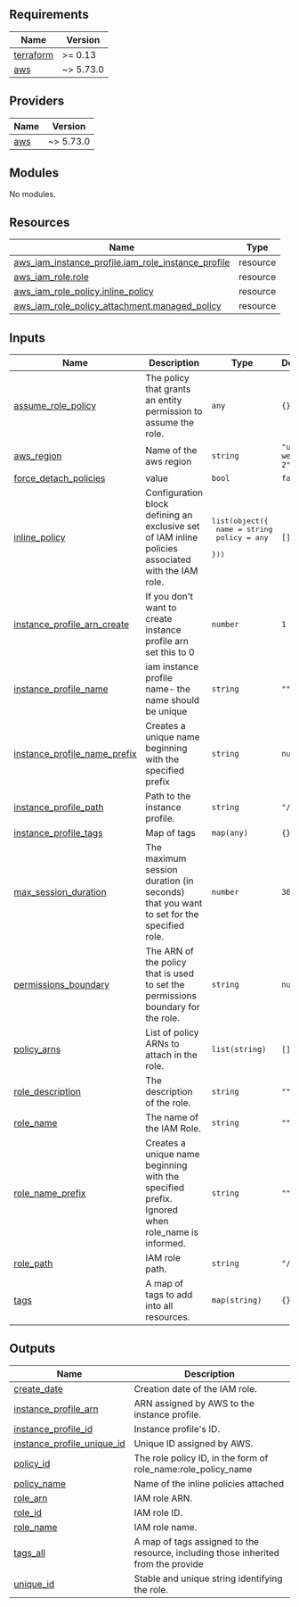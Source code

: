<!-- BEGIN_TF_DOCS -->
## Requirements

| Name | Version |
|------|---------|
| <a name="requirement_terraform"></a> [terraform](#requirement\_terraform) | >= 0.13 |
| <a name="requirement_aws"></a> [aws](#requirement\_aws) | ~> 5.73.0 |

## Providers

| Name | Version |
|------|---------|
| <a name="provider_aws"></a> [aws](#provider\_aws) | ~> 5.73.0 |

## Modules

No modules.

## Resources

| Name | Type |
|------|------|
| [aws_iam_instance_profile.iam_role_instance_profile](https://registry.terraform.io/providers/hashicorp/aws/latest/docs/resources/iam_instance_profile) | resource |
| [aws_iam_role.role](https://registry.terraform.io/providers/hashicorp/aws/latest/docs/resources/iam_role) | resource |
| [aws_iam_role_policy.inline_policy](https://registry.terraform.io/providers/hashicorp/aws/latest/docs/resources/iam_role_policy) | resource |
| [aws_iam_role_policy_attachment.managed_policy](https://registry.terraform.io/providers/hashicorp/aws/latest/docs/resources/iam_role_policy_attachment) | resource |

## Inputs

| Name | Description | Type | Default | Required |
|------|-------------|------|---------|:--------:|
| <a name="input_assume_role_policy"></a> [assume\_role\_policy](#input\_assume\_role\_policy) | The policy that grants an entity permission to assume the role. | `any` | `{}` | no |
| <a name="input_aws_region"></a> [aws\_region](#input\_aws\_region) | Name of the aws region | `string` | `"us-west-2"` | no |
| <a name="input_force_detach_policies"></a> [force\_detach\_policies](#input\_force\_detach\_policies) | value | `bool` | `false` | no |
| <a name="input_inline_policy"></a> [inline\_policy](#input\_inline\_policy) | Configuration block defining an exclusive set of IAM inline policies associated with the IAM role. | <pre>list(object({<br>    name   = string<br>    policy = any<br>  }))</pre> | `[]` | no |
| <a name="input_instance_profile_arn_create"></a> [instance\_profile\_arn\_create](#input\_instance\_profile\_arn\_create) | If you don't want to create instance profile arn set this to 0 | `number` | `1` | no |
| <a name="input_instance_profile_name"></a> [instance\_profile\_name](#input\_instance\_profile\_name) | iam instance profile name- the name should be unique | `string` | `""` | no |
| <a name="input_instance_profile_name_prefix"></a> [instance\_profile\_name\_prefix](#input\_instance\_profile\_name\_prefix) | Creates a unique name beginning with the specified prefix | `string` | `null` | no |
| <a name="input_instance_profile_path"></a> [instance\_profile\_path](#input\_instance\_profile\_path) | Path to the instance profile. | `string` | `"/"` | no |
| <a name="input_instance_profile_tags"></a> [instance\_profile\_tags](#input\_instance\_profile\_tags) | Map of tags | `map(any)` | `{}` | no |
| <a name="input_max_session_duration"></a> [max\_session\_duration](#input\_max\_session\_duration) | The maximum session duration (in seconds) that you want to set for the specified role. | `number` | `3600` | no |
| <a name="input_permissions_boundary"></a> [permissions\_boundary](#input\_permissions\_boundary) | The ARN of the policy that is used to set the permissions boundary for the role. | `string` | `null` | no |
| <a name="input_policy_arns"></a> [policy\_arns](#input\_policy\_arns) | List of policy ARNs to attach in the role. | `list(string)` | `[]` | no |
| <a name="input_role_description"></a> [role\_description](#input\_role\_description) | The description of the role. | `string` | `""` | no |
| <a name="input_role_name"></a> [role\_name](#input\_role\_name) | The name of the IAM Role. | `string` | `""` | no |
| <a name="input_role_name_prefix"></a> [role\_name\_prefix](#input\_role\_name\_prefix) | Creates a unique name beginning with the specified prefix. Ignored when role\_name is informed. | `string` | `""` | no |
| <a name="input_role_path"></a> [role\_path](#input\_role\_path) | IAM role path. | `string` | `"/"` | no |
| <a name="input_tags"></a> [tags](#input\_tags) | A map of tags to add into all resources. | `map(string)` | `{}` | no |

## Outputs

| Name | Description |
|------|-------------|
| <a name="output_create_date"></a> [create\_date](#output\_create\_date) | Creation date of the IAM role. |
| <a name="output_instance_profile_arn"></a> [instance\_profile\_arn](#output\_instance\_profile\_arn) | ARN assigned by AWS to the instance profile. |
| <a name="output_instance_profile_id"></a> [instance\_profile\_id](#output\_instance\_profile\_id) | Instance profile's ID. |
| <a name="output_instance_profile_unique_id"></a> [instance\_profile\_unique\_id](#output\_instance\_profile\_unique\_id) | Unique ID assigned by AWS. |
| <a name="output_policy_id"></a> [policy\_id](#output\_policy\_id) | The role policy ID, in the form of role\_name:role\_policy\_name |
| <a name="output_policy_name"></a> [policy\_name](#output\_policy\_name) | Name of the inline policies attached |
| <a name="output_role_arn"></a> [role\_arn](#output\_role\_arn) | IAM role ARN. |
| <a name="output_role_id"></a> [role\_id](#output\_role\_id) | IAM role ID. |
| <a name="output_role_name"></a> [role\_name](#output\_role\_name) | IAM role name. |
| <a name="output_tags_all"></a> [tags\_all](#output\_tags\_all) | A map of tags assigned to the resource, including those inherited from the provide |
| <a name="output_unique_id"></a> [unique\_id](#output\_unique\_id) | Stable and unique string identifying the role. |
<!-- END_TF_DOCS -->